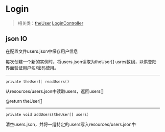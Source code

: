 # Login

> 相关类：[theUser](/documents/theUser.md) [LoginController](/documents/LoginController.md)

## json IO

在配置文件users.json中保存用户信息

每次创建一个新的实例时，将users.json读取为theUser[] usres数组，以供登陆界面验证用户名/密码使用。

---

`private theUser[] readUsers()`

从resources/users.json中读取users，返回users[]

@return theUser[]

---

`private void addUsers(theUser[] users)`

清空users.json，并将一组特定的users写入resources/users.json中

